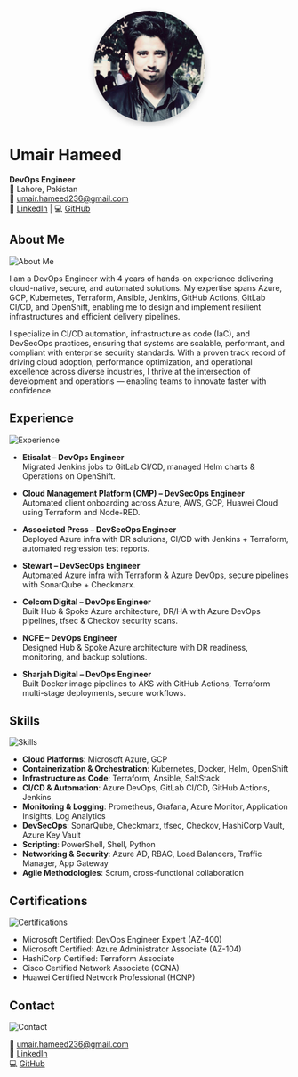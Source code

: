<!-- Hero Banner -->
<!-- <p align="left">
  <img src="https://img.freepik.com/free-vector/gradient-abstract-banner-with-wavy-shapes_23-2149120356.jpg" alt="Hero Banner" width="100%">
</p> -->

<!-- Profile Image (Your own image) -->
<p align="center">
<img src="./assests/images/linkedin-profile.jpeg" alt="Umair Hameed" width="200" style="border-radius:50%; box-shadow:0px 4px 12px rgba(0,0,0,0.2)">
</p>

# Umair Hameed  
**DevOps Engineer**  
📍 Lahore, Pakistan  
📧 [umair.hameed236@gmail.com](mailto:umair.hameed236@gmail.com)  
🔗 [LinkedIn](https://linkedin.com/in/umairhameed) | 💻 [GitHub](https://github.com/umairhameed)




## About Me  
<p align="left">
  <img src="https://cdn-icons-png.flaticon.com/512/3135/3135715.png" alt="About Me" width="100">
</p>
I am a DevOps Engineer with 4 years of hands-on experience delivering cloud-native, secure, and automated solutions. My expertise spans Azure, GCP, Kubernetes, Terraform, Ansible, Jenkins, GitHub Actions, GitLab CI/CD, and OpenShift, enabling me to design and implement resilient infrastructures and efficient delivery pipelines.

I specialize in CI/CD automation, infrastructure as code (IaC), and DevSecOps practices, ensuring that systems are scalable, performant, and compliant with enterprise security standards. With a proven track record of driving cloud adoption, performance optimization, and operational excellence across diverse industries, I thrive at the intersection of development and operations — enabling teams to innovate faster with confidence.


## Experience  
<p align="left">
  <img src="https://cdn-icons-png.flaticon.com/512/4712/4712109.png" alt="Experience" width="100">
</p>

- **Etisalat – DevOps Engineer**  
  Migrated Jenkins jobs to GitLab CI/CD, managed Helm charts & Operations on OpenShift.  

- **Cloud Management Platform (CMP) – DevSecOps Engineer**  
  Automated client onboarding across Azure, AWS, GCP, Huawei Cloud using Terraform and Node-RED.  

- **Associated Press – DevSecOps Engineer**  
  Deployed Azure infra with DR solutions, CI/CD with Jenkins + Terraform, automated regression test reports.  

- **Stewart – DevSecOps Engineer**  
  Automated Azure infra with Terraform & Azure DevOps, secure pipelines with SonarQube + Checkmarx.  

- **Celcom Digital – DevOps Engineer**  
  Built Hub & Spoke Azure architecture, DR/HA with Azure DevOps pipelines, tfsec & Checkov security scans.  

- **NCFE – DevOps Engineer**  
  Designed Hub & Spoke Azure architecture with DR readiness, monitoring, and backup solutions.  

- **Sharjah Digital – DevOps Engineer**  
  Built Docker image pipelines to AKS with GitHub Actions, Terraform multi-stage deployments, secure workflows.



## Skills  
<p align="left">
  <img src="https://cdn-icons-png.flaticon.com/512/889/889647.png" alt="Skills" width="100">
</p>

- **Cloud Platforms**: Microsoft Azure, GCP  
- **Containerization & Orchestration**: Kubernetes, Docker, Helm, OpenShift  
- **Infrastructure as Code**: Terraform, Ansible, SaltStack  
- **CI/CD & Automation**: Azure DevOps, GitLab CI/CD, GitHub Actions, Jenkins  
- **Monitoring & Logging**: Prometheus, Grafana, Azure Monitor, Application Insights, Log Analytics  
- **DevSecOps**: SonarQube, Checkmarx, tfsec, Checkov, HashiCorp Vault, Azure Key Vault  
- **Scripting**: PowerShell, Shell, Python  
- **Networking & Security**: Azure AD, RBAC, Load Balancers, Traffic Manager, App Gateway  
- **Agile Methodologies**: Scrum, cross-functional collaboration  



## Certifications  
<p align="left">
  <img src="https://cdn-icons-png.flaticon.com/512/1048/1048953.png" alt="Certifications" width="100">
</p>

- Microsoft Certified: DevOps Engineer Expert (AZ-400)  
- Microsoft Certified: Azure Administrator Associate (AZ-104)  
- HashiCorp Certified: Terraform Associate  
- Cisco Certified Network Associate (CCNA)  
- Huawei Certified Network Professional (HCNP) 


## Contact  
<p align="left">
  <img src="https://cdn-icons-png.flaticon.com/512/561/561127.png" alt="Contact" width="100">
</p>

📧 [umair.hameed236@gmail.com](mailto:umair.hameed236@gmail.com)  
🔗 [LinkedIn](https://linkedin.com/in/umairhameed)  
💻 [GitHub](https://github.com/umairhameed)  

